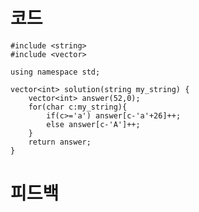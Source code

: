 # 코드

    #include <string>
    #include <vector>

    using namespace std;

    vector<int> solution(string my_string) {
        vector<int> answer(52,0);
        for(char c:my_string){
            if(c>='a') answer[c-'a'+26]++;
            else answer[c-'A']++;
        }
        return answer;
    }

# 피드백


